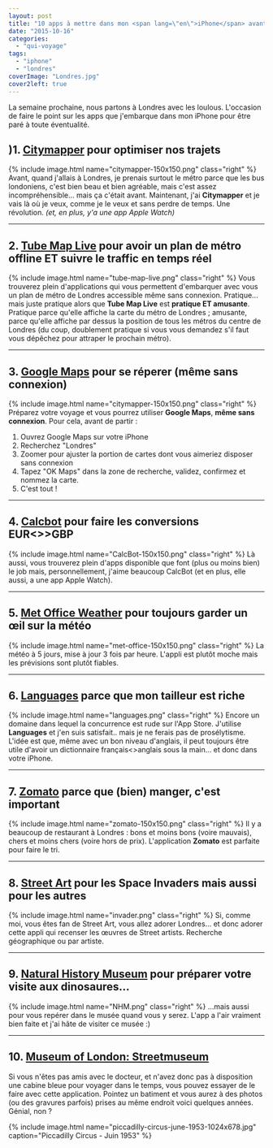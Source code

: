```yaml
---
layout: post
title: "10 apps à mettre dans mon <span lang=\"en\">iPhone</span> avant de partir à Londres"
date: "2015-10-16"
categories: 
  - "qui-voyage"
tags: 
  - "iphone"
  - "londres"
coverImage: "Londres.jpg"
cover2left: true
---
```


La semaine prochaine, nous partons à Londres avec les loulous. L'occasion de faire le point sur les apps que j'embarque dans mon iPhone pour être paré à toute éventualité.

## )1\. [Citymapper](https://citymapper.com/london) pour optimiser nos trajets
{% include image.html name="citymapper-150x150.png" class="right" %}
Avant, quand j'allais à Londres, je prenais surtout le métro parce que les bus londoniens, c'est bien beau et bien agréable, mais c'est assez incompréhensible... mais ça c'était avant. Maintenant, j'ai **Citymapper** et je vais là où je veux, comme je le veux et sans perdre de temps. Une révolution. _(et, en plus, y'a une app Apple Watch)_

<hr class="bof" />

## 2\. [Tube Map Live](https://itunes.apple.com/fr/app/tube-map-live/id665729837?mt=8) pour avoir un plan de métro offline ET suivre le traffic en temps réel
{% include image.html name="tube-map-live.png" class="right" %}
Vous trouverez plein d'applications qui vous permettent d'embarquer avec vous un plan de métro de Londres accessible même sans connexion. Pratique... mais juste pratique alors que **Tube Map Live** est **pratique ET amusante**. Pratique parce qu'elle affiche la carte du métro de Londres ; amusante, parce qu'elle affiche par dessus la position de tous les métros du centre de Londres (du coup, doublement pratique si vous vous demandez s'il faut vous dépêchez pour attraper le prochain métro).

<hr class="bof" />

## 3\. [Google Maps](https://itunes.apple.com/fr/app/google-maps/id585027354?mt=8) pour se réperer (même sans connexion)
{% include image.html name="citymapper-150x150.png" class="right" %}
Préparez votre voyage et vous pourrez utiliser **Google Maps**, **même sans connexion**. Pour cela, avant de partir :

1. Ouvrez Google Maps sur votre iPhone
2. Recherchez "Londres"
3. Zoomer pour ajuster la portion de cartes dont vous aimeriez disposer sans connexion
4. Tapez "OK Maps" dans la zone de recherche, validez, confirmez et nommez la carte.
5. C'est tout !

<hr class="bof" />

## 4\. [Calcbot](https://itunes.apple.com/fr/app/calcbot-intelligent-calculator/id376694347?mt=8) pour faire les conversions EUR&lt;&gt;>GBP
{% include image.html name="CalcBot-150x150.png" class="right" %}
Là aussi, vous trouverez plein d'apps disponible que font (plus ou moins bien) le job mais, personnellement, j'aime beaucoup CalcBot (et en plus, elle aussi, a une app Apple Watch).

<hr class="bof" />

## 5\. [Met Office Weather](https://itunes.apple.com/fr/app/met-office-weather-application/id331122086?mt=8) pour toujours garder un œil sur la météo
{% include image.html name="met-office-150x150.png" class="right" %}
La météo à 5 jours, mise à jour 3 fois par heure. L'appli est plutôt moche mais les prévisions sont plutôt fiables.

<hr class="bof" />

## 6\. [Languages](https://itunes.apple.com/us/app/languages/id565108517?mt=8) parce que mon tailleur est riche
{% include image.html name="languages.png" class="right" %}
Encore un domaine dans lequel la concurrence est rude sur l'App Store. J'utilise **Languages** et j'en suis satisfait.. mais je ne ferais pas de prosélytisme. L'idée est que, même avec un bon niveau d'anglais, il peut toujours être utile d'avoir un dictionnaire français<>anglais sous la main... et donc dans votre iPhone.

<hr class="bof" />

## 7\. [Zomato](https://itunes.apple.com/fr/app/zomato-food-restaurant-finder/id434613896?mt=8) parce que (bien) manger, c'est important
{% include image.html name="zomato-150x150.png" class="right" %}
Il y a beaucoup de restaurant à Londres : bons et moins bons (voire mauvais), chers et moins chers (voire hors de prix). L'application **Zomato** est parfaite pour faire le tri.

<hr class="bof" />

## 8\. [Street Art](https://itunes.apple.com/gb/app/street-art-london/id471746725?mt=8) pour les Space Invaders mais aussi pour les autres
{% include image.html name="invader.png" class="right" %}
Si, comme moi, vous êtes fan de Street Art, vous allez adorer Londres... et donc adorer cette appli qui recenser les œuvres de Street artists. Recherche géographique ou par artiste.

<hr class="bof" />

## 9\. [Natural History Museum](https://itunes.apple.com/gb/app/natural-history-museum-guide/id561749754?mt=8) pour préparer votre visite aux dinosaures...
{% include image.html name="NHM.png" class="right" %}
...mais aussi pour vous repérer dans le musée quand vous y serez. L'app a l'air vraiment bien faite et j'ai hâte de visiter ce musée :)

<hr class="bof" />

## 10\. [Museum of London: Streetmuseum](https://itunes.apple.com/fr/app/museum-london-streetmuseum/id369684330?mt=8)
Si vous n'êtes pas amis avec le docteur, et n'avez donc pas à disposition une cabine bleue pour voyager dans le temps, vous pouvez essayer de le faire avec cette application. Pointez un batiment et vous aurez à des photos (ou des gravures parfois) prises au même endroit voici quelques années. Génial, non ?

{% include image.html name="piccadilly-circus-june-1953-1024x678.jpg" caption="Piccadilly Circus - Juin 1953" %}

